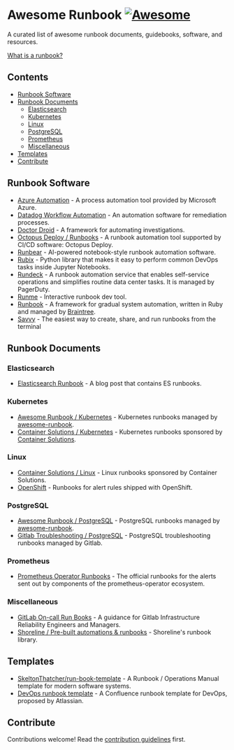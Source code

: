 # Awesome Runbook [![Awesome](https://awesome.re/badge.svg)](https://awesome.re)

A curated list of awesome runbook documents, guidebooks, software, and resources.

[What is a runbook?](runbook.md)

## Contents

- [Runbook Software](#runbook-software)
- [Runbook Documents](#runbook-documents)
  - [Elasticsearch](#elasticsearch)
  - [Kubernetes](#kubernetes)
  - [Linux](#linux)
  - [PostgreSQL](#postgresql)
  - [Prometheus](#prometheus)
  - [Miscellaneous](#miscellaneous)
- [Templates](#templates)
- [Contribute](#contribute)

## Runbook Software

- [Azure Automation](https://azure.microsoft.com/en-us/products/automation) - A process automation tool provided by Microsoft Azure.
- [Datadog Workflow Automation](https://www.datadoghq.com/product/workflow-automation/) - An automation software for remediation processes.
- [Doctor Droid](https://github.com/DrDroidLab/playbooks) - A framework for automating investigations.
- [Octopus Deploy / Runbooks](https://octopus.com/docs/runbooks) - A runbook automation tool supported by CI/CD software: Octopus Deploy.
- [Runbear](https://runbear.io) - AI-powered notebook-style runbook automation software.
- [Rubix](https://github.com/Nurtch/rubix) - Python library that makes it easy to perform common DevOps tasks inside Jupyter Notebooks.
- [Rundeck](https://www.rundeck.com) - A runbook automation service that enables self-service operations and simplifies routine data center tasks. It is managed by PagerDuty.
- [Runme](https://runme.dev) - Interactive runbook dev tool.
- [Runbook](https://github.com/braintree/runbook) - A framework for gradual system automation, written in Ruby and managed by [Braintree](https://www.braintreepayments.com/).
- [Savvy](https://github.com/getsavvyinc/savvy-cli) - The easiest way to create, share, and run runbooks from the terminal

## Runbook Documents

### Elasticsearch

- [Elasticsearch Runbook](https://davidlu1001.github.io/2020/04/16/ElasticSearch-Runbook/) - A blog post that contains ES runbooks.

### Kubernetes

- [Awesome Runbook / Kubernetes](/docs/kubernetes#readme) - Kubernetes runbooks managed by [awesome-runbook](https://github.com/runbear-io/awesome-runbook).
- [Container Solutions / Kubernetes](https://containersolutions.github.io/runbooks/posts/kubernetes/) - Kubernetes runbooks sponsored by [Container Solutions](https://www.container-solutions.com).

### Linux

- [Container Solutions / Linux](https://containersolutions.github.io/runbooks/posts/linux/) - Linux runbooks sponsored by Container Solutions.
- [OpenShift](https://github.com/openshift/runbooks) - Runbooks for alert rules shipped with OpenShift.

### PostgreSQL

- [Awesome Runbook / PostgreSQL](/docs/postgresql#readme) - PostgreSQL runbooks managed by [awesome-runbook](https://github.com/runbear-io/awesome-runbook).
- [Gitlab Troubleshooting / PostgreSQL](https://gitlab.com/gitlab-com/runbooks/-/blob/e0bb673e9b739ed6881c21bc84037abad1a628ad/troubleshooting/postgres.md) - PostgreSQL troubleshooting runbooks managed by Gitlab.

### Prometheus

- [Prometheus Operator Runbooks](https://github.com/prometheus-operator/runbooks) - The official runbooks for the alerts sent out by components of the prometheus-operator ecosystem.

### Miscellaneous

- [GitLab On-call Run Books](https://gitlab.com/gitlab-com/runbooks/-/tree/master) - A guidance for Gitlab Infrastructure Reliability Engineers and Managers.
- [Shoreline / Pre-built automations & runbooks](https://www.shoreline.io/runbooks) - Shoreline's runbook library.

## Templates

- [SkeltonThatcher/run-book-template](https://github.com/SkeltonThatcher/run-book-template/) - A Runbook / Operations Manual template for modern software systems.
- [DevOps runbook template](https://www.atlassian.com/software/confluence/templates/devops-runbook) - A Confluence runbook template for DevOps, proposed by Atlassian.

## Contribute

Contributions welcome! Read the [contribution guidelines](contributing.md) first.
